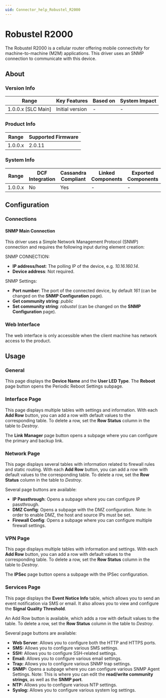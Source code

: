```yaml
---
uid: Connector_help_Robustel_R2000
---
```


# Robustel R2000

The Robustel R2000 is a cellular router offering mobile connectivity for machine-to-machine (M2M) applications. This driver uses an SNMP connection to communicate with this device.

## About

### Version Info

| **Range**            | **Key Features** | **Based on** | **System Impact** |
|----------------------|------------------|--------------|-------------------|
| 1.0.0.x \[SLC Main\] | Initial version  | \-           | \-                |

### Product Info

| **Range** | **Supported Firmware** |
|-----------|------------------------|
| 1.0.0.x   | 2.0.11                 |

### System Info

| **Range** | **DCF Integration** | **Cassandra Compliant** | **Linked Components** | **Exported Components** |
|-----------|---------------------|-------------------------|-----------------------|-------------------------|
| 1.0.0.x   | No                  | Yes                     | \-                    | \-                      |

## Configuration

### Connections

#### SNMP Main Connection

This driver uses a Simple Network Management Protocol (SNMP) connection and requires the following input during element creation:

SNMP CONNECTION:

- **IP address/host**: The polling IP of the device, e.g. *10.16.160.14*.
- **Device address**: Not required.

SNMP Settings:

- **Port number**: The port of the connected device, by default *161* (can be changed on the **SNMP Configuration** page).
- **Get community string**: *public*
- **Set community string**: *robustel* (can be changed on the **SNMP Configuration** page).

### Web Interface

The web interface is only accessible when the client machine has network access to the product.

## Usage

### General

This page displays the **Device Name** and the **User LED Type**. The **Reboot** page button opens the Periodic Reboot Settings subpage.

### Interface Page

This page displays multiple tables with settings and information. With each **Add Row** button, you can add a row with default values to the corresponding table. To delete a row, set the **Row Status** column in the table to *Destroy*.

The **Link Manager** page button opens a subpage where you can configure the primary and backup link.

### Network Page

This page displays several tables with information related to firewall rules and static routing. With each **Add Row** button, you can add a row with default values to the corresponding table. To delete a row, set the **Row Status** column in the table to *Destroy*.

Several page buttons are available:

- **IP Passthrough**: Opens a subpage where you can configure IP passthrough.
- **DMZ Config**: Opens a subpage with the DMZ configuration. Note: In order to enable DMZ, the host and source IPs must be set.
- **Firewall Config**: Opens a subpage where you can configure multiple firewall settings.

### VPN Page

This page displays multiple tables with information and settings. With each **Add Row** button, you can add a row with default values to the corresponding table. To delete a row, set the **Row Status** column in the table to *Destroy*.

The **IPSec** page button opens a subpage with the IPSec configuration.

### Services Page

This page displays the **Event Notice Info** table, which allows you to send an event notification via SMS or email. It also allows you to view and configure the **Signal Quality Threshold**.

An Add Row button is available, which adds a row with default values to the table. To delete a row, set the **Row Status** column in the table to *Destroy*.

Several page buttons are available:

- **Web Server**: Allows you to configure both the HTTP and HTTPS ports.
- **SMS:** Allows you to configure various SMS settings.
- **SSH:** Allows you to configure SSH-related settings.
- **Email:** Allows you to configure various email settings.
- **Trap:** Allows you to configure various SNMP trap settings.
- **SNMP:** Opens a subpage where you can configure various SNMP Agent Settings. Note: This is where you can edit the **read/write community strings**, as well as the **SNMP port**.
- **NTP:** Allows you to configure various NTP settings.
- **Syslog:** Allows you to configure various system log settings.
